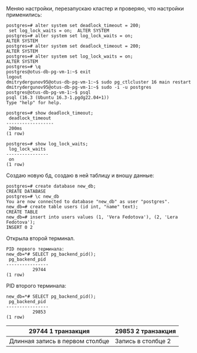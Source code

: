 Меняю настройки, перезапускаю кластер и проверяю, что настройки применились:
```
postgres=# alter system set deadlock_timeout = 200;
 set log_lock_waits = on;  ALTER SYSTEM
postgres=# alter system set log_lock_waits = on;
ALTER SYSTEM
postgres=# alter system set deadlock_timeout = 200;
ALTER SYSTEM
postgres=# alter system set log_lock_waits = on;
ALTER SYSTEM
postgres=# \q
postgres@otus-db-pg-vm-1:~$ exit
logout
dmitrydergunov95@otus-db-pg-vm-1:~$ sudo pg_ctlcluster 16 main restart
dmitrydergunov95@otus-db-pg-vm-1:~$ sudo -i -u postgres
postgres@otus-db-pg-vm-1:~$ psql
psql (16.3 (Ubuntu 16.3-1.pgdg22.04+1))
Type "help" for help.

postgres=# show deadlock_timeout;
 deadlock_timeout
------------------
 200ms
(1 row)

postgres=# show log_lock_waits;
 log_lock_waits
----------------
 on
(1 row)
```
Создаю новую бд, создаю в ней таблицу и вношу данные:
```
postgres=# create database new_db;
CREATE DATABASE
postgres=# \c new_db
You are now connected to database "new_db" as user "postgres".
new_db=# create table users (id int, "name" text);
CREATE TABLE
new_db=# insert into users values (1, 'Vera Fedotova'), (2, 'Lera Fedotova');
INSERT 0 2
```
Открыла второй терминал.
```
PID первого терминала:
new_db=*# SELECT pg_backend_pid();
 pg_backend_pid
----------------
          29744
(1 row)
```
PID второго терминала:
```
new_db=*# SELECT pg_backend_pid();
 pg_backend_pid
----------------
          29853
(1 row)
```
|29744 1 транзакция|29853 2 транзакция|
|-|--------|
|Длинная запись в первом столбце|Запись в столбце 2|

